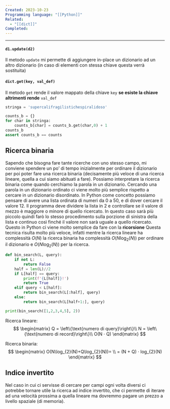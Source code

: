 ```yaml
---
Created: 2023-10-23
Programming language: "[[Python]]"
Related:
  - "[[dict]]"
Completed:
---
```

---
#### `d1.update(d2)`
Il metodo `update` mi permette di aggiungere in-place un dizionario ad un altro dizionario (in caso di elementi con stessa chiave questa verrà sostituita)

#### `dict.get(key, val_def)`
Il metodo `get` rende il valore mappato della chiave `key` **se esiste la chiave altrimenti rende** `val_def`
```python
stringa = 'supercalifragilistichespiralidoso'

counts_b = {}
for char in stringa:
    counts_b[char] = counts_b.get(char,0) + 1
counts_b
assert counts_b == counts
```

## Ricerca binaria
Sapendo che bisogna fare tante ricerche con uno stesso campo, mi conviene spendere un po’ di tempo inizialmente per ordinare il dizionario per poi poter fare una ricerca binaria (decisamente più veloce di una ricerca lineare, quella a cui siamo abituati a fare).
Possiamo interpretare la ricerca binaria come quando cerchiamo la parola in un dizionario. Cercando una parola in un dizionario ordinato ci viene molto più semplice rispetto a cercare in un dizionario disordinato. In Python come concetto possiamo pensare di avere una lista ordinata di numeri da 0 a 50, e di dover cercare il valore 12. Il programma deve dividere la lista in 2 e controllare se il valore di mezzo è maggiore o minore di quello ricercato. In questo caso sarà più piccolo quindi farò lo stesso procedimento sulla porzione di sinistra della lista e continuo così finché il valore non sarà uguale a quello ricercato. Questo in Python ci viene molto semplice da fare con la **ricorsione**
Questa tecnica risulta molto più veloce, infatti mentre la ricerca lineare ha complessità $O(N)$ la ricerca binaria ha complessità $O(N\log_2(N))$ per ordinare il dizionario e $O(N\log_2(N))$ per la ricerca.
```python
def bin_search(L, query):
	if not L:
		return False
	half = len(L)//2
	if L[half] == query:
		print(f'{L[half]}!')
		return True
	elif query < L[half]:
		return bin_search(L[:half], query)
	else:
		return bin_search(L[half+1:], query)

print(bin_search([1,2,3,4,5], 2))
```

Ricerca lineare: 
$$
\begin{matrix}
Q = \left\{\text{numero di query}\right\}\\
N = \left\{\text{numero di record}\right\}\\
O(N ⋅ Q)
\end{matrix}
$$

Ricerca binaria:
$$
\begin{matrix}
O(N\log_{2}(N)+Q\log_{2}(N))= \\
= (N + Q) ⋅ log_{2}(N)
\end{matrix}
$$

## Indice invertito
Nel caso in cui ci servisse di cercare per campi ogni volta diversi ci potrebbe tornare utile la ricerca ad indice invertito, che ci permette di iterare ad una velocità prossima a quella lineare ma dovremmo pagare un prezzo a livello spaziale (di memoria).
